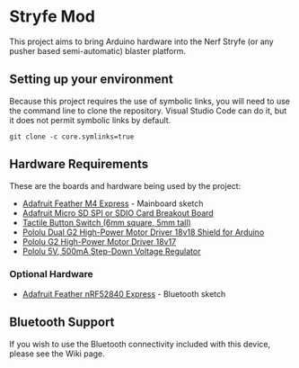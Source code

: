 # Stryfe Mod
This project aims to bring Arduino hardware into the Nerf Stryfe (or any pusher based semi-automatic) blaster platform.

## Setting up your environment
Because this project requires the use of symbolic links, you will need to use the command line to clone the repository. Visual Studio Code can do it, but it does not permit symbolic links by default.

```shell
git clone -c core.symlinks=true 
```

## Hardware Requirements
These are the boards and hardware being used by the project:
- [Adafruit Feather M4 Express](https://www.adafruit.com/product/3857) - Mainboard sketch
- [Adafruit Micro SD SPI or SDIO Card Breakout Board](https://www.adafruit.com/product/4682)
- [Tactile Button Switch (6mm square, 5mm tall)](https://www.adafruit.com/product/367)
- [Pololu Dual G2 High-Power Motor Driver 18v18 Shield for Arduino](https://www.pololu.com/product/2515)
- [Pololu G2 High-Power Motor Driver 18v17](https://www.pololu.com/product/2991)
- [Pololu 5V, 500mA Step-Down Voltage Regulator](https://www.pololu.com/product/2843)

### Optional Hardware
- [Adafruit Feather nRF52840 Express](https://www.adafruit.com/product/4062) - Bluetooth sketch

## Bluetooth Support
If you wish to use the Bluetooth connectivity included with this device, please see the Wiki page.
